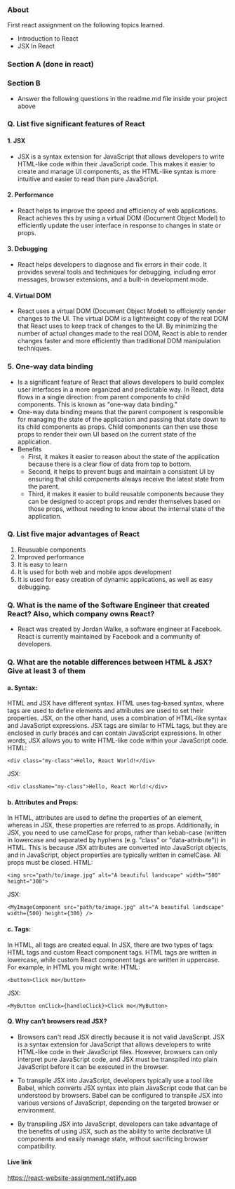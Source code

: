 ### About 
First react assignment on the following topics learned.
- Introduction to React
- JSX In React

### Section A (done in react)

### Section B 
* Answer the following questions in the readme.md file inside your project above

### Q. List five significant features of React
#### 1. JSX 
- JSX is a syntax extension for JavaScript that allows developers to write HTML-like code within their JavaScript code. This makes it easier to create and manage UI components, as the HTML-like syntax is more intuitive and easier to read than pure JavaScript.

#### 2. Performance
- React helps to improve the speed and efficiency of web applications. React achieves this by using a virtual DOM (Document Object Model) to efficiently update the user interface in response to changes in state or props.

#### 3. Debugging
- React helps developers to diagnose and fix errors in their code. It provides several tools and techniques for debugging, including error messages, browser extensions, and a built-in development mode.

#### 4. Virtual DOM 
- React uses a virtual DOM (Document Object Model) to efficiently render changes to the UI. The virtual DOM is a lightweight copy of the real DOM that React uses to keep track of changes to the UI. By minimizing the number of actual changes made to the real DOM, React is able to render changes faster and more efficiently than traditional DOM manipulation techniques.

### 5. One-way data binding
- Is a significant feature of React that allows developers to build complex user interfaces in a more organized and predictable way. In React, data flows in a single direction: from parent components to child components. This is known as "one-way data binding."
- One-way data binding means that the parent component is responsible for managing the state of the application and passing that state down to its child components as props. Child components can then use those props to render their own UI based on the current state of the application.
- Benefits
    - First, it makes it easier to reason about the state of the application because there is a clear flow of data from top to bottom. 
    - Second, it helps to prevent bugs and maintain a consistent UI by ensuring that child components always receive the latest state from the parent. 
    - Third, it makes it easier to build reusable components because they can be designed to accept props and render themselves based on those props, without needing to know about the internal state of the application.

### Q. List five major advantages of React
1. Reusuable components
2. Improved performance
3. It is easy to learn
4. It is used for both web and mobile apps development
5. It is used for easy creation of dynamic applications, as well as easy debugging.

### Q. What is the name of the Software Engineer that created React? Also, which company owns React?
- React was created by Jordan Walke, a software engineer at Facebook. React is currently maintained by Facebook and a community of developers. 

### Q. What are the notable differences between HTML & JSX? Give at least 3 of them
#### a. Syntax: 
HTML and JSX have different syntax. HTML uses tag-based syntax, where tags are used to define elements and attributes are used to set their properties. JSX, on the other hand, uses a combination of HTML-like syntax and JavaScript expressions. JSX tags are similar to HTML tags, but they are enclosed in curly braces and can contain JavaScript expressions. In other words, JSX allows you to write HTML-like code within your JavaScript code.
HTML:
```
<div class="my-class">Hello, React World!</div>
```
JSX: 
```
<div className="my-class">Hello, React World!</div>
```

#### b. Attributes and Props: 
In HTML, attributes are used to define the properties of an element, whereas in JSX, these properties are referred to as props. Additionally, in JSX, you need to use camelCase for props, rather than kebab-case (written in lowercase and separated by hyphens (e.g. "class" or "data-attribute")) in HTML. This is because JSX attributes are converted into JavaScript objects, and in JavaScript, object properties are typically written in camelCase. All props must be closed.
HTML:
```
<img src="path/to/image.jpg" alt="A beautiful landscape" width="500" height="300">
```
JSX: 
```
<MyImageComponent src="path/to/image.jpg" alt="A beautiful landscape" width={500} height={300} />
```
#### c. Tags: 
In HTML, all tags are created equal. In JSX, there are two types of tags: HTML tags and custom React component tags. HTML tags are written in lowercase, while custom React component tags are written in uppercase. For example, in HTML you might write:
HTML: 
```
<button>Click me</button>
```
JSX:
```
<MyButton onClick={handleClick}>Click me</MyButton>
```
#### Q. Why can’t browsers read JSX?
- Browsers can't read JSX directly because it is not valid JavaScript. JSX is a syntax extension for JavaScript that allows developers to write HTML-like code in their JavaScript files. However, browsers can only interpret pure JavaScript code, and JSX must be transpiled into plain JavaScript before it can be executed in the browser.

- To transpile JSX into JavaScript, developers typically use a tool like Babel, which converts JSX syntax into plain JavaScript code that can be understood by browsers. Babel can be configured to transpile JSX into various versions of JavaScript, depending on the targeted browser or environment.

- By transpiling JSX into JavaScript, developers can take advantage of the benefits of using JSX, such as the ability to write declarative UI components and easily manage state, without sacrificing browser compatibility.

#### Live link
https://react-website-assignment.netlify.app

